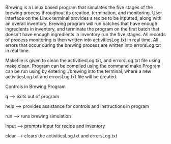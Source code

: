 Brewing is a Linux based program that simulates the five stages of the brewing 
process throughout its creation, termination, and monitoring. User interface
on the Linux terminal provides a recipe to be inputted, along with an overall
inventory. Brewing program will run batches that have enough ingredients in 
inventory, and terminate the program on the first batch that doesn't have
enough ingredients in inventory run the five stages. All records of process
monitoring is then written into activitiesLog.txt in real time. All errors 
that occur during the brewing process are written into errorsLog.txt in real 
time.

Makefile is given to clean the activitiesLog.txt, and errorsLog.txt file using
make clean.
Program can be compiled using the command make
Program can be run using by entering ./brewing into the terminal, where a new
activitiesLog.txt and errorsLog.txt file will be created.

Controls in Brewing Program

q     --> exits out of program

help  --> provides assistance for controls and instructions in program

run   --> runs brewing simulation

input --> prompts input for recipe and inventory  

clear --> clears the activitiesLog.txt and errorsLog.txt
